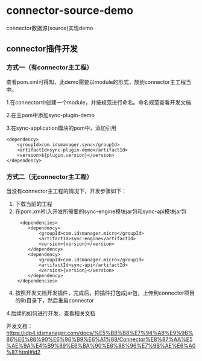 # connector-source-demo
connector数据源(source)实现demo

## connector插件开发
### 方式一（有connector主工程）
查看pom.xml可得知，此demo需要以module的形式，放到connector主工程当中。


1.在connector中创建一个module，并按规范进行命名。命名规范查看开发文档

2.在主pom中添加<module>sync-plugin-demo</module>

3.在sync-application模块的pom中，添加引用
```
<dependency>
    <groupId>com.idsmanager.sync</groupId>
    <artifactId>sync-plugin-demo</artifactId>
    <version>${plugin.version}</version>
</dependency>
```

### 方式二（无connector主工程）
当没有connector主工程的情况下，开发步骤如下：
1. 下载当前的工程
2. 在pom.xml引入开发所需要的sync-engine模块jar包和sync-api模块jar包
```
     <dependencies>
        <dependency>
            <groupId>com.idsmanager.micro</groupId>
            <artifactId>sync-engine</artifactId>
            <version>{version}</version>
        </dependency>
        <dependency>
            <groupId>com.idsmanager.micro</groupId>
            <artifactId>sync-api</artifactId>
            <version>{version}</version>
        </dependency>
    </dependencies>
```

4. 按照开发文档开发插件，完成后，把插件打包成jar包，上传到connector项目的lib目录下，然后重启connector

4.后续的如何进行开发，查看相关文档


开发文档：https://idp4.idsmanager.com/docs/%E5%B8%B8%E7%94%A8%E9%9B%86%E6%88%90%E6%96%B9%E6%A1%88/Connector%E8%87%AA%E5%AE%9A%E4%B9%89%E6%BA%90%E6%88%96%E7%9B%AE%E6%A0%87.html#id2

